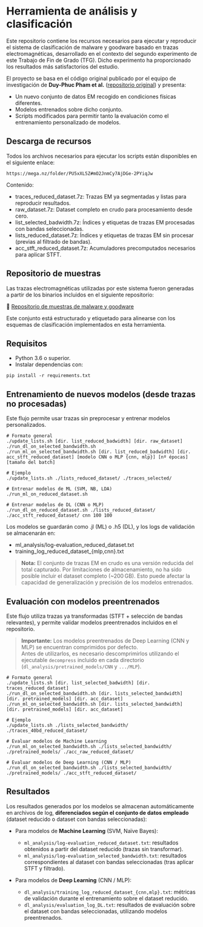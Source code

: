 # Herramienta de análisis y clasificación

Este repositorio contiene los recursos necesarios para ejecutar y reproducir el sistema de clasificación de malware y goodware basado en trazas electromagnéticas, desarrollado en el contexto del segundo experimento de este Trabajo de Fin de Grado (TFG). Dicho experimento ha proporcionado los resultados más satisfactorios del estudio.

El proyecto se basa en el código original publicado por el equipo de investigación de **Duy-Phuc Pham et al.** ([repositorio original](https://github.com/ahma-hub/analysis)) y presenta:
- Un nuevo conjunto de datos EM recogido en condiciones físicas diferentes.
- Modelos entrenados sobre dicho conjunto.
- Scripts modificados para permitir tanto la evaluación como el entrenamiento personalizado de modelos.

## Descarga de recursos

Todos los archivos necesarios para ejecutar los scripts están disponibles en el siguiente enlace:
```
https://mega.nz/folder/PU5xXL5Z#mO2JnmCy7AjDGe-2PYiqJw
```

Contenido:
- traces_reduced_dataset.7z: Trazas EM ya segmentadas y listas para reproducir resultados.
- raw_dataset.7z: Dataset completo en crudo para procesamiento desde cero.
- list_selected_badwidth.7z: Índices y etiquetas de trazas EM procesadas con bandas seleccionadas.
- lists_reduced_dataset.7z: Índices y etiquetas de trazas EM sin procesar (previas al filtrado de bandas).
- acc_stft_reduced_dataset.7z: Acumuladores precomputados necesarios para aplicar STFT.

## Repositorio de muestras

Las trazas electromagnéticas utilizadas por este sistema fueron generadas a partir de los binarios incluidos en el siguiente repositorio:

🔗 [Repositorio de muestras de malware y goodware](https://github.com/AlejandroMoreno2000/muestras-em)

Este conjunto está estructurado y etiquetado para alinearse con los esquemas de clasificación implementados en esta herramienta.

## Requisitos

- Python 3.6 o superior.
- Instalar dependencias con:
```
pip install -r requirements.txt
```

## Entrenamiento de nuevos modelos (desde trazas no procesadas)

Este flujo permite usar trazas sin preprocesar y entrenar modelos personalizados.

```
# Formato general
./update_lists.sh [dir. list_reduced_badwidth] [dir. raw_dataset]
./run_dl_on_selected_bandwidth.sh 
./run_ml_on_selected_bandwidth.sh [dir. list_reduced_badwidth] [dir. acc_stft_reduced_dataset] [modelo CNN o MLP {cnn, mlp}] [nº épocas] [tamaño del batch]
```

```
# Ejemplo
./update_lists.sh ./lists_reduced_dataset/ ./traces_selected/

# Entrenar modelos de ML (SVM, NB, LDA)
./run_ml_on_reduced_dataset.sh

# Entrenar modelos de DL (CNN o MLP)
./run_dl_on_reduced_dataset.sh ./lists_reduced_dataset/ ./acc_stft_reduced_dataset/ cnn 100 100
```

Los modelos se guardarán como .jl (ML) o .h5 (DL), y los logs de validación se almacenarán en:

- ml_analysis/log-evaluation_reduced_dataset.txt
- training_log_reduced_dataset_{mlp,cnn}.txt

> **Nota:** El conjunto de trazas EM en crudo es una versión reducida del total capturado. Por limitaciones de almacenamiento, no ha sido posible incluir el dataset completo (~200 GB). Esto puede afectar la capacidad de generalización y precisión de los modelos entrenados.

## Evaluación con modelos preentrenados 

Este flujo utiliza trazas ya transformadas (STFT + selección de bandas relevantes), y permite validar modelos preentrenados incluidos en el repositorio.

> **Importante:** Los modelos preentrenados de Deep Learning (CNN y MLP) se encuentran comprimidos por defecto.  
> Antes de utilizarlos, es necesario descomprimirlos utilizando el ejecutable `decompress` incluido en cada directorio (`dl_analysis/pretrained_models/CNN` y `.../MLP`).  

```
# Formato general
./update_lists.sh [dir. list_selected_badwidth] [dir. traces_reduced_dataset]
./run_dl_on_selected_bandwidth.sh [dir. lists_selected_bandwidth] [dir. pretrained_models] [dir. acc_dataset]
./run_ml_on_selected_bandwidth.sh [dir. lists_selected_bandwidth] [dir. pretrained_models] [dir. acc_dataset]
```

```
# Ejemplo
./update_lists.sh ./lists_selected_bandwidth/ ./traces_40bd_reduced_dataset/

# Evaluar modelos de Machine Learning
./run_ml_on_selected_bandwidth.sh ./lists_selected_bandwidth/ ./pretrained_models/ ./acc_raw_reduced_dataset/

# Evaluar modelos de Deep Learning (CNN / MLP)
./run_dl_on_selected_bandwidth.sh ./lists_selected_bandwidth/ ./pretrained_models/ ./acc_stft_reduced_dataset/
```

## Resultados

Los resultados generados por los modelos se almacenan automáticamente en archivos de log, **diferenciados según el conjunto de datos empleado** (dataset reducido o dataset con bandas seleccionadas):

- Para modelos de **Machine Learning** (SVM, Naïve Bayes):
  - `ml_analysis/log-evaluation_reduced_dataset.txt`: resultados obtenidos a partir del dataset reducido (trazas sin transformar).
  - `ml_analysis/log-evaluation_selected_bandwidth.txt`: resultados correspondientes al dataset con bandas seleccionadas (tras aplicar STFT y filtrado).

- Para modelos de **Deep Learning** (CNN / MLP):
  - `dl_analysis/training_log_reduced_dataset_{cnn,mlp}.txt`: métricas de validación durante el entrenamiento sobre el dataset reducido.
  - `dl_analysis/evaluation_log_DL.txt`: resultados de evaluación sobre el dataset con bandas seleccionadas, utilizando modelos preentrenados.
